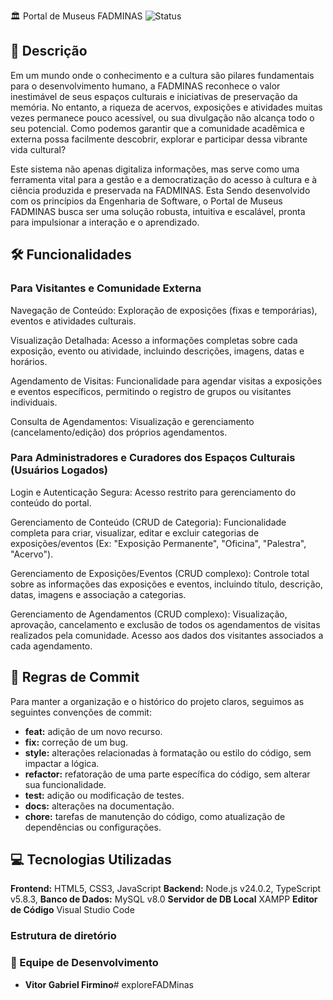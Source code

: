 🏛️ Portal de Museus FADMINAS ![Status](https://img.shields.io/badge/status-em%20desenvolvimento-yellow)

## 📌 Descrição

Em um mundo onde o conhecimento e a cultura são pilares fundamentais para o desenvolvimento humano, a FADMINAS reconhece o valor inestimável de seus espaços culturais e iniciativas de preservação da memória. No entanto, a riqueza de acervos, exposições e atividades muitas vezes permanece pouco acessível, ou sua divulgação não alcança todo o seu potencial. Como podemos garantir que a comunidade acadêmica e externa possa facilmente descobrir, explorar e participar dessa vibrante vida cultural?

Este sistema não apenas digitaliza informações, mas serve como uma ferramenta vital para a gestão e a democratização do acesso à cultura e à ciência produzida e preservada na FADMINAS. Esta Sendo desenvolvido com os princípios da Engenharia de Software, o Portal de Museus FADMINAS busca ser uma solução robusta, intuitiva e escalável, pronta para impulsionar a interação e o aprendizado.

## 🛠️ Funcionalidades

### Para Visitantes e Comunidade Externa
Navegação de Conteúdo: Exploração de exposições (fixas e temporárias), eventos e atividades culturais.

Visualização Detalhada: Acesso a informações completas sobre cada exposição, evento ou atividade, incluindo descrições, imagens, datas e horários.

Agendamento de Visitas: Funcionalidade para agendar visitas a exposições e eventos específicos, permitindo o registro de grupos ou visitantes individuais.

Consulta de Agendamentos: Visualização e gerenciamento (cancelamento/edição) dos próprios agendamentos.

### Para Administradores e Curadores dos Espaços Culturais (Usuários Logados)
Login e Autenticação Segura: Acesso restrito para gerenciamento do conteúdo do portal.

Gerenciamento de Conteúdo (CRUD de Categoria): Funcionalidade completa para criar, visualizar, editar e excluir categorias de exposições/eventos (Ex: "Exposição Permanente", "Oficina", "Palestra", "Acervo").

Gerenciamento de Exposições/Eventos (CRUD complexo): Controle total sobre as informações das exposições e eventos, incluindo título, descrição, datas, imagens e associação a categorias.

Gerenciamento de Agendamentos (CRUD complexo): Visualização, aprovação, cancelamento e exclusão de todos os agendamentos de visitas realizados pela comunidade. Acesso aos dados dos visitantes associados a cada agendamento.

## 📖 Regras de Commit
Para manter a organização e o histórico do projeto claros, seguimos as seguintes convenções de commit:

- **feat:** adição de um novo recurso.
- **fix:** correção de um bug.
- **style:** alterações relacionadas à formatação ou estilo do código, sem impactar a lógica.
- **refactor:** refatoração de uma parte específica do código, sem alterar sua funcionalidade.
- **test:** adição ou modificação de testes.
- **docs:** alterações na documentação.
- **chore:** tarefas de manutenção do código, como atualização de dependências ou configurações.

## 💻 Tecnologias Utilizadas

**Frontend:** HTML5, CSS3, JavaScript
**Backend:** Node.js v24.0.2, TypeScript v5.8.3,
**Banco de Dados:** MySQL v8.0 
**Servidor de DB Local**  XAMPP 
**Editor de Código**  Visual Studio Code 

### Estrutura de diretório




### 👥 Equipe de Desenvolvimento

- **Vitor Gabriel Firmino**# exploreFADMinas
